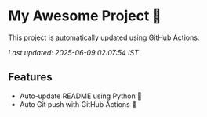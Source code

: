 # My Awesome Project 🚀

This project is automatically updated using GitHub Actions.

_Last updated: 2025-06-09 02:07:54 IST_

## Features
- Auto-update README using Python 🐍
- Auto Git push with GitHub Actions 🤖
